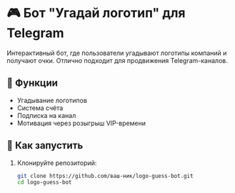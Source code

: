 # 🎮 Бот "Угадай логотип" для Telegram

Интерактивный бот, где пользователи угадывают логотипы компаний и получают очки. Отлично подходит для продвижения Telegram-каналов.

## 🚀 Функции
- Угадывание логотипов
- Система счёта
- Подписка на канал
- Мотивация через розыгрыш VIP-времени

## 🔧 Как запустить

1. Клонируйте репозиторий:
   ```bash
   git clone https://github.com/ваш-ник/logo-guess-bot.git
   cd logo-guess-bot
